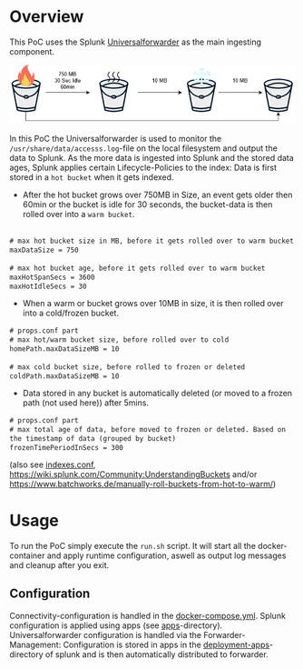 # Overview
This PoC uses the Splunk [Universalforwarder](https://www.splunk.com/en_us/download/universal-forwarder.html) as the main ingesting component.

![Overview](docs/overview.png)

In this PoC the Universalforwarder is used to monitor the `/usr/share/data/accesss.log`-file on the local filesystem and output the data to Splunk.
As the more data is ingested into Splunk and the stored data ages, Splunk applies certain Lifecycle-Policies to the index:
Data is first stored in a `hot bucket` when it gets indexed.
- After the hot bucket grows over 750MB in Size, an event gets older then 60min or the bucket is idle for 30 seconds, the bucket-data is then rolled over into a `warm bucket`.
```

# max hot bucket size in MB, before it gets rolled over to warm bucket
maxDataSize = 750

# max hot bucket age, before it gets rolled over to warm bucket
maxHotSpanSecs = 3600
maxHotIdleSecs = 30
```
- When a warm or bucket grows over 10MB in size, it is then rolled over into a cold/frozen bucket.
```
# props.conf part
# max hot/warm bucket size, before rolled over to cold
homePath.maxDataSizeMB = 10

# max cold bucket size, before rolled to frozen or deleted
coldPath.maxDataSizeMB = 10
```
- Data stored in any bucket is automatically deleted (or moved to a frozen path (not used here)) after 5mins.
```
# props.conf part
# max total age of data, before moved to frozen or deleted. Based on the timestamp of data (grouped by bucket)
frozenTimePeriodInSecs = 300
```

(also see [indexes.conf](splunk/etc/apps/http_log_collection_TA/default/indexes.conf), https://wiki.splunk.com/Community:UnderstandingBuckets and/or https://www.batchworks.de/manually-roll-buckets-from-hot-to-warm/)

# Usage
To run the PoC simply execute the `run.sh` script. It will start all the docker-container and apply runtime configuration, aswell as output log messages and cleanup after you exit.
## Configuration
Connectivity-configuration is handled in the [docker-compose.yml](docker-compose.yml).
Splunk configuration is applied using apps (see [apps](splunk/etc/apps)-directory).
Universalforwarder configuration is handled via the Forwarder-Management: Configuration is stored in apps in the [deployment-apps](splunk/etc/deployment-apps)-directory of splunk and is then automatically distributed to forwarder.
